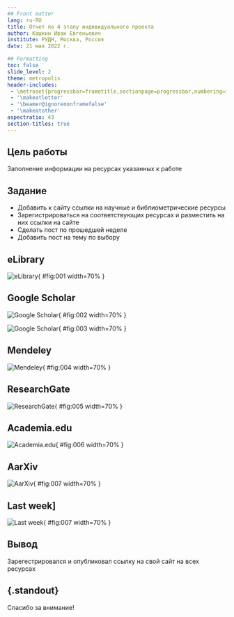 ```yaml
---
## Front matter
lang: ru-RU
title: Отчет по 4 этапу индивидуального проекта
author: Кашкин Иван Евгеньевич
institute: РУДН, Москва, Россия
date: 21 мая 2022 г.

## Formatting
toc: false
slide_level: 2
theme: metropolis
header-includes: 
 - \metroset{progressbar=frametitle,sectionpage=progressbar,numbering=fraction}
 - '\makeatletter'
 - '\beamer@ignorenonframefalse'
 - '\makeatother'
aspectratio: 43
section-titles: true
---
```


## Цель работы 

Заполнение информации на ресурсах указанных к работе

## Задание

- Добавить к сайту ссылки на научные и библиометрические ресурсы
- Зарегистрироваться на соответствующих ресурсах и разместить на них ссылки на сайте
- Сделать пост по прошедшей неделе
- Добавить пост на тему по выбору


## eLibrary

![eLibrary](image/1.png){ #fig:001 width=70% }


## Google Scholar

![Google Scholar](image/2.png){ #fig:002 width=70% }

![Google Scholar](image/3.png){ #fig:003 width=70% }

## Mendeley
  
![Mendeley](image/4.png){ #fig:004 width=70% }

## ResearchGate
  
![ResearchGate](image/5.png){ #fig:005 width=70% }

## Academia.edu

![Academia.edu](image/6.png){ #fig:006 width=70% }

## AarXiv

![AarXiv](image/7.png){ #fig:007 width=70% }

## Last week]

![Last week](image/7.png){ #fig:007 width=70% }

## Вывод

Зарегестрировался и опубликовал ссылку на свой сайт на всех ресурсах

## {.standout}

Спасибо за внимание!
